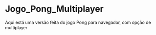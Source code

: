 # Jogo_Pong_Multiplayer

Aqui está uma versão feita do jogo Pong para navegador, com opção de multiplayer
